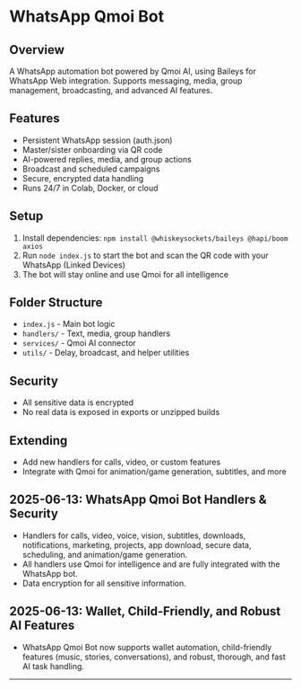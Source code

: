 # WhatsApp Qmoi Bot

## Overview
A WhatsApp automation bot powered by Qmoi AI, using Baileys for WhatsApp Web integration. Supports messaging, media, group management, broadcasting, and advanced AI features.

## Features
- Persistent WhatsApp session (auth.json)
- Master/sister onboarding via QR code
- AI-powered replies, media, and group actions
- Broadcast and scheduled campaigns
- Secure, encrypted data handling
- Runs 24/7 in Colab, Docker, or cloud

## Setup
1. Install dependencies: `npm install @whiskeysockets/baileys @hapi/boom axios`
2. Run `node index.js` to start the bot and scan the QR code with your WhatsApp (Linked Devices)
3. The bot will stay online and use Qmoi for all intelligence

## Folder Structure
- `index.js` - Main bot logic
- `handlers/` - Text, media, group handlers
- `services/` - Qmoi AI connector
- `utils/` - Delay, broadcast, and helper utilities

## Security
- All sensitive data is encrypted
- No real data is exposed in exports or unzipped builds

## Extending
- Add new handlers for calls, video, or custom features
- Integrate with Qmoi for animation/game generation, subtitles, and more

## 2025-06-13: WhatsApp Qmoi Bot Handlers & Security
- Handlers for calls, video, voice, vision, subtitles, downloads, notifications, marketing, projects, app download, secure data, scheduling, and animation/game generation.
- All handlers use Qmoi for intelligence and are fully integrated with the WhatsApp bot.
- Data encryption for all sensitive information.

## 2025-06-13: Wallet, Child-Friendly, and Robust AI Features
- WhatsApp Qmoi Bot now supports wallet automation, child-friendly features (music, stories, conversations), and robust, thorough, and fast AI task handling.

---
